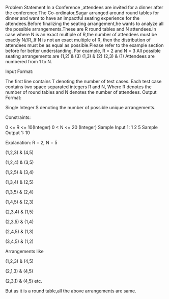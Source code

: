 Problem Statement
In a Conference ,attendees are invited for a dinner after the conference.The Co-ordinator,Sagar arranged around round tables for dinner and want to have an impactful seating experience for the attendees.Before finalizing the seating arrangement,he wants to analyze all the possible arrangements.These are R round tables and N attendees.In case where N is an exact multiple of R,the number of attendees must be exactly N//R,,If N is not an exact multiple of R, then the distribution of attendees must be as equal as possible.Please refer to the example section before for better understanding.
For example, R = 2 and N = 3
All possible seating arrangements are
(1,2) & (3)
(1,3) & (2)
(2,3) & (1)
Attendees are numbered from 1 to N.

Input Format:

The first line contains T denoting the number of test cases.
Each test case contains two space separated integers R and N, Where R denotes the number of round tables and N denotes the number of attendees.
Output Format:

Single Integer S denoting the number of possible unique arrangements.

Constraints:

0 <= R <= 10(Integer)
0 < N <= 20 (Integer)
Sample Input 1:
1
2 5
Sample Output 1:
10

Explanation:
R = 2, N = 5

(1,2,3) & (4,5)

(1,2,4) & (3,5)

(1,2,5) & (3,4)

(1,3,4) & (2,5)

(1,3,5) & (2,4)

(1,4,5) & (2,3)

(2,3,4) & (1,5)

(2,3,5) & (1,4)

(2,4,5) & (1,3)

(3,4,5) & (1,2)

Arrangements like

(1,2,3) & (4,5)

(2,1,3) & (4,5)

(2,3,1) & (4,5) etc.

But as it is a round table,all the above arrangements are same.

